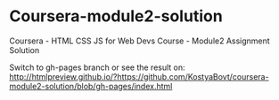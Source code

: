 # Coursera-module2-solution
Coursera - HTML CSS JS for Web Devs Course - Module2 Assignment Solution

Switch to gh-pages branch or see the result on:
http://htmlpreview.github.io/?https://github.com/KostyaBovt/coursera-module2-solution/blob/gh-pages/index.html
